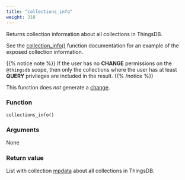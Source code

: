 ```yaml
---
title: "collections_info"
weight: 318
---
```


Returns collection information about all collections in ThingsDB.

See the [collection_info()](../../thingsdb-api/collection_info) function documentation for an example of the exposed collection information.

{{% notice note %}}
If the user has no **CHANGE** permissions on the `@thingsdb` scope, then only the collections where
the user has at least **QUERY** privileges are included in the result.
{{% /notice %}}

This function does *not* generate a [change](../../overview/changes).

### Function

`collections_info()`

### Arguments

None

### Return value

List with collection [mpdata](../../data-types/mpdata)  about all collections in ThingsDB.
